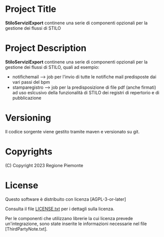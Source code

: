 # Project Title 
**StiloServiziExport** continene una serie di componenti opzionali per la gestione dei flussi di STILO

# Project Description
**StiloServiziExport** continene una serie di componenti opzionali per la gestione dei flussi di STILO, quali ad esempio:
- notifichemail --> job per l'invio di tutte le notifiche mail predisposte dai vari passi del bpm
- stamparegistro --> job per la predisposizione di file pdf (anche firmati) ad uso eslcusivo della funzionalità di STILO
dei registri di repertorio e di pubblicazione

# Versioning 
Il codice sorgente viene gestito tramite maven e versionato su git.

# Copyrights 
 (C) Copyright 2023 Regione Piemonte
 
# License 
Questo software è distribuito con licenza [AGPL-3-or-later]

Consulta il file [LICENSE.txt](LICENSE.txt) per i dettagli sulla licenza. 

Per le componenti che utilizzano librerie la cui licenza prevede un'integrazione, sono state inserite le informazioni necessarie nel file [ThirdPartyNote.txt].